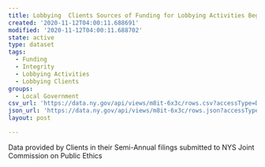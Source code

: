```yaml
---
title: Lobbying  Clients Sources of Funding for Lobbying Activities Beginning 2012
created: '2020-11-12T04:00:11.688691'
modified: '2020-11-12T04:00:11.688702'
state: active
type: dataset
tags:
  - Funding
  - Integrity
  - Lobbying Activities
  - Lobbying Clients
groups:
  - Local Government
csv_url: 'https://data.ny.gov/api/views/m8it-6x3c/rows.csv?accessType=DOWNLOAD'
json_url: 'https://data.ny.gov/api/views/m8it-6x3c/rows.json?accessType=DOWNLOAD'
layout: post

---
```

Data provided by Clients in their Semi-Annual filings submitted to NYS Joint Commission on Public Ethics

